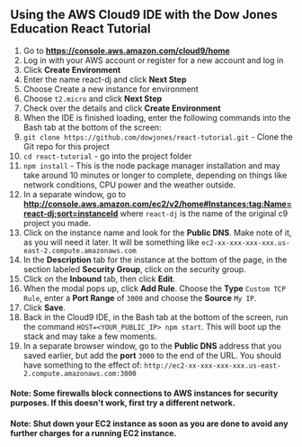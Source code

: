 ## Using the AWS Cloud9 IDE with the Dow Jones Education React Tutorial

1) Go to **https://console.aws.amazon.com/cloud9/home**
1) Log in with your AWS account or register for a new account and log in
1) Click **Create Environment**
1) Enter the name react-dj and click **Next Step**
1) Choose Create a new instance for environment
1) Choose `t2.micro` and click **Next Step**
1) Check over the details and click **Create Environment**
1) When the IDE is finished loading, enter the following commands into the Bash tab at the bottom of the screen:
1) `git clone https://github.com/dowjones/react-tutorial.git` - Clone the Git repo for this project
1) `cd react-tutorial` - go into the project folder 
1) `npm install` - This is the node package manager installation and may take around 10 minutes or longer to complete, depending on things like network conditions, CPU power and the weather outside.
1) In a separate window, go to **http://console.aws.amazon.com/ec2/v2/home#Instances:tag:Name=react-dj;sort=instanceId** where `react-dj` is the name of the original c9 project you made.
1) Click on the instance name and look for the **Public DNS**. Make note of it, as you will need it later. It will be something like `ec2-xx-xxx-xxx-xxx.us-east-2.compute.amazonaws.com`
1) In the **Description** tab for the instance at the bottom of the page, in the section labeled **Security Group**, click on the security group.
1) Click on the **Inbound** tab, then click **Edit**.
1) When the modal pops up, click **Add Rule**. Choose the **Type** `Custom TCP Rule`, enter a **Port Range** of `3000` and choose the **Source** `My IP`.
1) Click **Save**.
1) Back in the Cloud9 IDE, in the Bash tab at the bottom of the screen, run the command
`HOST=<YOUR_PUBLIC_IP> npm start`. This will boot up the stack and may take a few moments.
1) In a separate browser window, go to the **Public DNS** address that you saved earlier, but add the **port** `3000` to the end of the URL. You should have something to the effect of: `http://ec2-xx-xxx-xxx-xxx.us-east-2.compute.amazonaws.com:3000`

#### Note: Some firewalls block connections to AWS instances for security purposes. If this doesn't work, first try a different network.
#### Note: Shut down your EC2 instance as soon as you are done to avoid any further charges for a running EC2 instance.

